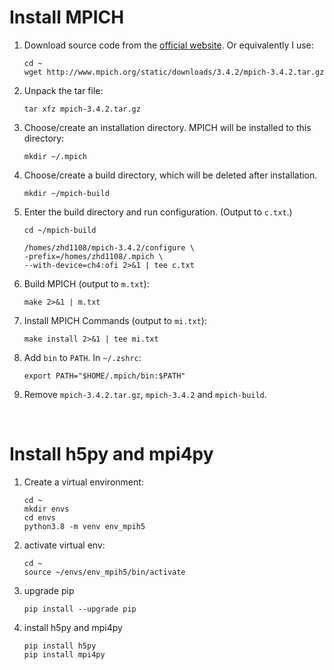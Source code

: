Install MPICH
===
1. Download source code from the [official website](https://www.mpich.org/downloads/). Or equivalently I use: 

    ```shell
    cd ~
    wget http://www.mpich.org/static/downloads/3.4.2/mpich-3.4.2.tar.gz
    ```

2. Unpack the tar file:
    ```shell
    tar xfz mpich-3.4.2.tar.gz
    ```

3. Choose/create an installation directory. MPICH will be installed to this directory:
    ```shell
    mkdir ~/.mpich
    ```
4. Choose/create a build directory, which will be deleted after installation.
   ```shell
   mkdir ~/mpich-build
   ```
5. Enter the build directory and run configuration. (Output to `c.txt`.)
    ```shell
    cd ~/mpich-build

    /homes/zhd1108/mpich-3.4.2/configure \
    -prefix=/homes/zhd1108/.mpich \
    --with-device=ch4:ofi 2>&1 | tee c.txt
    ```
6. Build MPICH (output to `m.txt`):
    ```shell
    make 2>&1 | m.txt
    ```
7. Install MPICH Commands (output to `mi.txt`):
   ```shell
   make install 2>&1 | tee mi.txt 
   ```
8. Add `bin` to `PATH`. In `~/.zshrc`:
    ```shell
    export PATH="$HOME/.mpich/bin:$PATH"
    ```
9. Remove `mpich-3.4.2.tar.gz`, `mpich-3.4.2` and `mpich-build`.

<br>

Install h5py and mpi4py
===
1. Create a virtual environment:
    ```shell
    cd ~
    mkdir envs
    cd envs
    python3.8 -m venv env_mpih5
    ```
2. activate virtual env:
    ```shell
    cd ~
    source ~/envs/env_mpih5/bin/activate
    ```
3. upgrade pip
   ```shell
   pip install --upgrade pip
   ```
4. install h5py and mpi4py
   ```shell
   pip install h5py
   pip install mpi4py
   ```